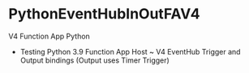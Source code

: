 # PythonEventHubInOutFAV4
V4 Function App Python 

  - Testing Python 3.9 Function App Host ~ V4 EventHub Trigger and Output bindings (Output uses Timer Trigger)
